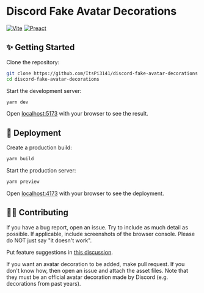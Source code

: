 # Discord Fake Avatar Decorations

[![Vite](https://img.shields.io/badge/Vite-646CFF?logo=vite&logoColor=fff&style=for-the-badge)](#)
[![Preact](https://img.shields.io/badge/Preact-673AB8?logo=preact&logoColor=fff&style=for-the-badge)](#)

## ✨ Getting Started

Clone the repository:

```bash
git clone https://github.com/ItsPi3141/discord-fake-avatar-decorations
cd discord-fake-avatar-decorations
```

Start the development server:

```bash
yarn dev
```

Open [localhost:5173](http://localhost:5173) with your browser to see the result.

## 🚀 Deployment

Create a production build:

```bash
yarn build
```

Start the production server:

```bash
yarn preview
```

Open [localhost:4173](http://localhost:4173) with your browser to see the deployment.

## 🧑‍💻 Contributing

If you have a bug report, open an issue. Try to include as much detail as possible. If applicable, include screenshots of the browser console. Please do NOT just say "it doesn't work".

Put feature suggestions in [this discussion](https://github.com/ItsPi3141/discord-fake-avatar-decorations/discussions/4).

If you want an avatar decoration to be added, make pull request. If you don't know how, then open an issue and attach the asset files. Note that they must be an official avatar decoration made by Discord (e.g. decorations from past years).
